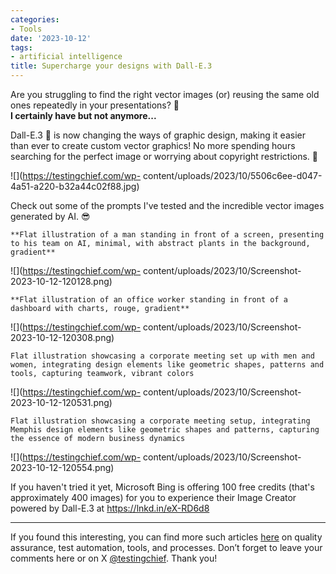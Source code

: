```yaml
---
categories:
- Tools
date: '2023-10-12'
tags:
- artificial intelligence
title: Supercharge your designs with Dall-E.3
---
```


Are you struggling to find the right vector images (or) reusing the same old
ones repeatedly in your presentations? 🤔  
**I certainly have but not anymore...**

Dall-E.3 🤖 is now changing the ways of graphic design, making it easier than
ever to create custom vector graphics! No more spending hours searching for
the perfect image or worrying about copyright restrictions. 🎨

![](https://testingchief.com/wp-
content/uploads/2023/10/5506c6ee-d047-4a51-a220-b32a44c02f88.jpg)

Check out some of the prompts I've tested and the incredible vector images
generated by AI. 😎

    
    
    **Flat illustration of a man standing in front of a screen, presenting to his team on AI, minimal, with abstract plants in the background, gradient**

![](https://testingchief.com/wp-
content/uploads/2023/10/Screenshot-2023-10-12-120128.png)

    
    
    **Flat illustration of an office worker standing in front of a dashboard with charts, rouge, gradient**

![](https://testingchief.com/wp-
content/uploads/2023/10/Screenshot-2023-10-12-120308.png)

    
    
    Flat illustration showcasing a corporate meeting set up with men and women, integrating design elements like geometric shapes, patterns and tools, capturing teamwork, vibrant colors

![](https://testingchief.com/wp-
content/uploads/2023/10/Screenshot-2023-10-12-120531.png)

    
    
    Flat illustration showcasing a corporate meeting setup, integrating Memphis design elements like geometric shapes and patterns, capturing the essence of modern business dynamics

![](https://testingchief.com/wp-
content/uploads/2023/10/Screenshot-2023-10-12-120554.png)

If you haven't tried it yet, Microsoft Bing is offering 100 free credits
(that's approximately 400 images) for you to experience their Image Creator
powered by Dall-E.3 at <https://lnkd.in/eX-RD6d8>

* * *

If you found this interesting, you can find more such articles
[here](https://skthetester.github.io/) on quality assurance, test automation,
tools, and processes. Don’t forget to leave your comments here or on X
[@testingchief](https://x.com/testingchief). Thank you!
